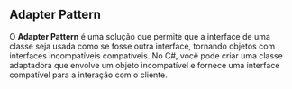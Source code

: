 ## Adapter Pattern

O **Adapter Pattern** é uma solução que permite que a interface de uma classe seja usada como se fosse outra interface, tornando objetos com interfaces incompatíveis compatíveis. No C#, você pode criar uma classe adaptadora que envolve um objeto incompatível e fornece uma interface compatível para a interação com o cliente.
